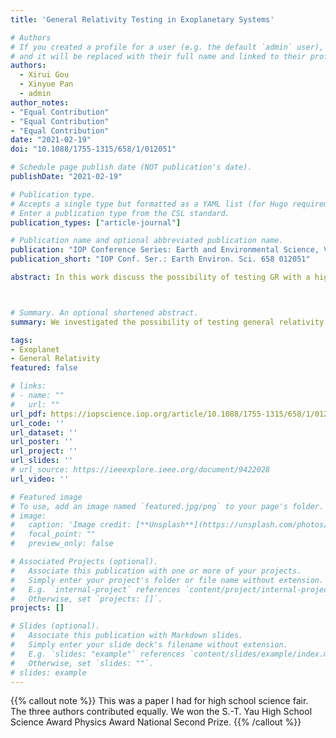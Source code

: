 ```yaml
---
title: 'General Relativity Testing in Exoplanetary Systems'

# Authors
# If you created a profile for a user (e.g. the default `admin` user), write the username (folder name) here
# and it will be replaced with their full name and linked to their profile.
authors:
  - Xirui Gou
  - Xinyue Pan
  - admin
author_notes:
- "Equal Contribution"
- "Equal Contribution"
- "Equal Contribution"
date: "2021-02-19"
doi: "10.1088/1755-1315/658/1/012051"

# Schedule page publish date (NOT publication's date).
publishDate: "2021-02-19"

# Publication type.
# Accepts a single type but formatted as a YAML list (for Hugo requirements).
# Enter a publication type from the CSL standard.
publication_types: ["article-journal"]

# Publication name and optional abbreviated publication name.
publication: "IOP Conference Series: Earth and Environmental Science, Volume 658, 3rd International Forum on Geoscience and Geodesy 13-15 November 2020, Shenyang, China"
publication_short: "IOP Conf. Ser.: Earth Environ. Sci. 658 012051"

abstract: In this work discuss the possibility of testing GR with a high degree of accuracy by observing the precession of perihelia in extrasolar planetary systems. Two approaches of measuring perihelion precession of exoplanets are considered- the radial velocity (RV) method and the transit method. In RV, the orbital parameters can be determined by fitting the observed RV curve, which is the reflex motion induced by the orbiting planet. In transit, the time separation of primary and secondary transits is observed to examine the precession. However, the secondary transits are generally week and difficult to be observed, with amplitudes usually less than 1ppm. Therefore, RV method is more feasible in this study. Focusing on the RV method, we creatively derive an analytic formula dAr = Ke sinf(ω) dω for evaluating the sensitivity of precession. To demonstrate the detectability, we simulate RV curves for the selected exoplanets and fit the synthetic data. We found that GR effect can be detected in ten years in some promising systems, with an assumption of the host stars being inactive (without any intrinsic noise) and the precision of RV instruments achieving 0.1m/s. Although successful testing of GR in exoplanetary systems depends on ideal situations as stated above, we will be able to verify the GR precession in near future, considering the rapidly increasing population of discovered exoplanets and the improvement in precision of detecting instruments.



# Summary. An optional shortened abstract.
summary: We investigated the possibility of testing general relativity by observing the orbital precession with RV or transit methods in exoplanet systems.

tags:
- Exoplanet
- General Relativity
featured: false

# links:
# - name: ""
#   url: ""
url_pdf: https://iopscience.iop.org/article/10.1088/1755-1315/658/1/012051/pdf
url_code: ''
url_dataset: ''
url_poster: ''
url_project: ''
url_slides: ''
# url_source: https://ieeexplore.ieee.org/document/9422028
url_video: ''

# Featured image
# To use, add an image named `featured.jpg/png` to your page's folder. 
# image:
#   caption: 'Image credit: [**Unsplash**](https://unsplash.com/photos/jdD8gXaTZsc)'
#   focal_point: ""
#   preview_only: false

# Associated Projects (optional).
#   Associate this publication with one or more of your projects.
#   Simply enter your project's folder or file name without extension.
#   E.g. `internal-project` references `content/project/internal-project/index.md`.
#   Otherwise, set `projects: []`.
projects: []

# Slides (optional).
#   Associate this publication with Markdown slides.
#   Simply enter your slide deck's filename without extension.
#   E.g. `slides: "example"` references `content/slides/example/index.md`.
#   Otherwise, set `slides: ""`.
# slides: example
---
```


{{% callout note %}}
This was a paper I had for high school science fair. The three authors contributed equally. We won the S.-T. Yau High School Science Award Physics Award National Second Prize.
{{% /callout %}}


